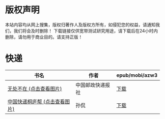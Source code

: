 # 版权声明

本站内容均从网上搜集，版权归著作人及版权方所有，如侵犯您的权益，请通知我们，我们将会及时删除！ 下载链接仅供宽带测试研究用途，请下载后在24小时内删除，请勿用于商业目的。请支持正版！

# 快递

| 书名 | 作者 | epub/mobi/azw3 |
| --- | --- | --- |
| [无处不在 (点击查看图片)](https://www.dushupai.com/attachment/2024/06/09/47e12a37fc234892.jpg) | 中国邮政快递报社 | [下载](https://url89.ctfile.com/f/31084289-1356983632-8e58ce?p=8866) |
| [中国快递桐庐帮 (点击查看图片)](https://www.dushupai.com/attachment/2024/06/02/8d4f5c0dbf297e11.jpg) | 孙侃 | [下载](https://url89.ctfile.com/f/31084289-1357011220-4eeecf?p=8866) |
